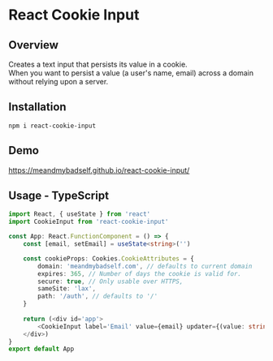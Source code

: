 # React Cookie Input

## Overview
Creates a text input that persists its value in a cookie.  
When you want to persist a value (a user's name, email) across a domain without relying upon a server.

## Installation
`npm i react-cookie-input`

## Demo
https://meandmybadself.github.io/react-cookie-input/

## Usage - TypeScript
```typescript
import React, { useState } from 'react'
import CookieInput from 'react-cookie-input'

const App: React.FunctionComponent = () => {
    const [email, setEmail] = useState<string>('')

    const cookieProps: Cookies.CookieAttributes = {
        domain: 'meandmybadself.com', // defaults to current domain
        expires: 365, // Number of days the cookie is valid for.
        secure: true, // Only usable over HTTPS,
        sameSite: 'lax',
        path: '/auth', // defaults to '/'
    }
    
    return (<div id='app'>
        <CookieInput label='Email' value={email} updater={(value: string) => setEmail(value)} placeholder="Email" cookieKey="email" cookieProps={cookieProps}/>
    </div>)
}
export default App
```